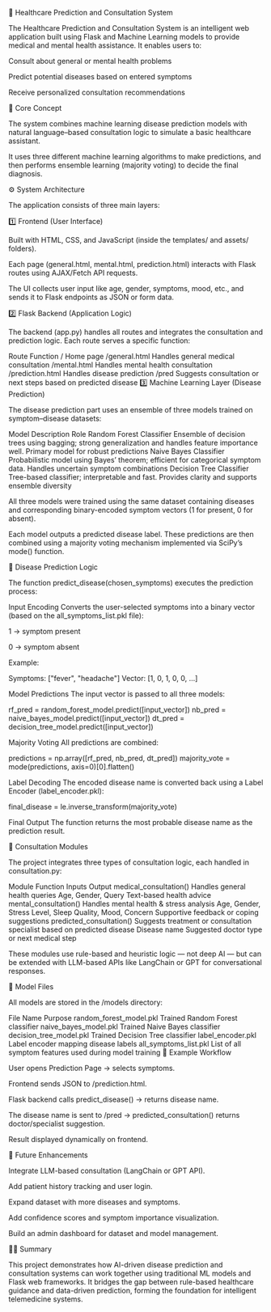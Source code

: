 🏥 Healthcare Prediction and Consultation System

The Healthcare Prediction and Consultation System is an intelligent web application built using Flask and Machine Learning models to provide medical and mental health assistance.
It enables users to:

Consult about general or mental health problems

Predict potential diseases based on entered symptoms

Receive personalized consultation recommendations

🧠 Core Concept

The system combines machine learning disease prediction models with natural language–based consultation logic to simulate a basic healthcare assistant.

It uses three different machine learning algorithms to make predictions, and then performs ensemble learning (majority voting) to decide the final diagnosis.

⚙️ System Architecture

The application consists of three main layers:

1️⃣ Frontend (User Interface)

Built with HTML, CSS, and JavaScript (inside the templates/ and assets/ folders).

Each page (general.html, mental.html, prediction.html) interacts with Flask routes using AJAX/Fetch API requests.

The UI collects user input like age, gender, symptoms, mood, etc., and sends it to Flask endpoints as JSON or form data.

2️⃣ Flask Backend (Application Logic)

The backend (app.py) handles all routes and integrates the consultation and prediction logic.
Each route serves a specific function:

Route	Function
/	Home page
/general.html	Handles general medical consultation
/mental.html	Handles mental health consultation
/prediction.html	Handles disease prediction
/pred	Suggests consultation or next steps based on predicted disease
3️⃣ Machine Learning Layer (Disease Prediction)

The disease prediction part uses an ensemble of three models trained on symptom–disease datasets:

Model	Description	Role
Random Forest Classifier	Ensemble of decision trees using bagging; strong generalization and handles feature importance well.	Primary model for robust predictions
Naive Bayes Classifier	Probabilistic model using Bayes’ theorem; efficient for categorical symptom data.	Handles uncertain symptom combinations
Decision Tree Classifier	Tree-based classifier; interpretable and fast.	Provides clarity and supports ensemble diversity

All three models were trained using the same dataset containing diseases and corresponding binary-encoded symptom vectors (1 for present, 0 for absent).

Each model outputs a predicted disease label. These predictions are then combined using a majority voting mechanism implemented via SciPy’s mode() function.

🔬 Disease Prediction Logic

The function predict_disease(chosen_symptoms) executes the prediction process:

Input Encoding
Converts the user-selected symptoms into a binary vector (based on the all_symptoms_list.pkl file):

1 → symptom present

0 → symptom absent

Example:

Symptoms: ["fever", "headache"]
Vector: [1, 0, 1, 0, 0, ...]


Model Predictions
The input vector is passed to all three models:

rf_pred = random_forest_model.predict([input_vector])
nb_pred = naive_bayes_model.predict([input_vector])
dt_pred = decision_tree_model.predict([input_vector])


Majority Voting
All predictions are combined:

predictions = np.array([rf_pred, nb_pred, dt_pred])
majority_vote = mode(predictions, axis=0)[0].flatten()


Label Decoding
The encoded disease name is converted back using a Label Encoder (label_encoder.pkl):

final_disease = le.inverse_transform(majority_vote)


Final Output
The function returns the most probable disease name as the prediction result.

💬 Consultation Modules

The project integrates three types of consultation logic, each handled in consultation.py:

Module	Function	Inputs	Output
medical_consultation()	Handles general health queries	Age, Gender, Query	Text-based health advice
mental_consultation()	Handles mental health & stress analysis	Age, Gender, Stress Level, Sleep Quality, Mood, Concern	Supportive feedback or coping suggestions
predicted_consultation()	Suggests treatment or consultation specialist based on predicted disease	Disease name	Suggested doctor type or next medical step

These modules use rule-based and heuristic logic — not deep AI — but can be extended with LLM-based APIs like LangChain or GPT for conversational responses.

🧾 Model Files

All models are stored in the /models directory:

File Name	Purpose
random_forest_model.pkl	Trained Random Forest classifier
naive_bayes_model.pkl	Trained Naive Bayes classifier
decision_tree_model.pkl	Trained Decision Tree classifier
label_encoder.pkl	Label encoder mapping disease labels
all_symptoms_list.pkl	List of all symptom features used during model training
🧠 Example Workflow

User opens Prediction Page → selects symptoms.

Frontend sends JSON to /prediction.html.

Flask backend calls predict_disease() → returns disease name.

The disease name is sent to /pred → predicted_consultation() returns doctor/specialist suggestion.

Result displayed dynamically on frontend.

🧩 Future Enhancements

Integrate LLM-based consultation (LangChain or GPT API).

Add patient history tracking and user login.

Expand dataset with more diseases and symptoms.

Add confidence scores and symptom importance visualization.

Build an admin dashboard for dataset and model management.

👨‍⚕️ Summary

This project demonstrates how AI-driven disease prediction and consultation systems can work together using traditional ML models and Flask web frameworks.
It bridges the gap between rule-based healthcare guidance and data-driven prediction, forming the foundation for intelligent telemedicine systems.
